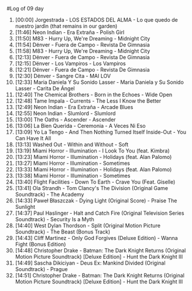 #Log of 09 day

1. [00:00] Jorgestrada - LOS ESTADOS DEL ALMA - Lo que quedo de nuestro jardìn (that remains in our garden)
1. [11:46] Neon Indian - Era Extraña - Polish Girl
1. [11:50] M83 - Hurry Up, We're Dreaming - Midnight City
1. [11:54] Dënver - Fuera de Campo - Revista De Gimnasia
1. [11:58] M83 - Hurry Up, We're Dreaming - Midnight City
1. [12:13] Dënver - Fuera de Campo - Revista De Gimnasia
1. [12:15] Dënver - Los Vampiros - Los Vampiros
1. [12:21] Dënver - Fuera de Campo - Revista De Gimnasia
1. [12:30] Dënver - Sangre Cita - MAI LOV
1. [12:33] Maria Daniela Y Su Sonido Lasser - Maria Daniela y Su Sonido Lasser - Carita De Ángel
1. [12:40] The Chemical Brothers - Born in the Echoes - Wide Open
1. [12:48] Tame Impala - Currents - The Less I Know the Better
1. [12:49] Neon Indian - Era Extraña - Arcade Blues
1. [12:55] Neon Indian - Slumlord - Slumlord
1. [13:00] The Oaths - Ascender - Ascender
1. [13:06] La Bien Querida - Ceremonia - A Veces Ni Eso
1. [13:09] Yo La Tengo - And Then Nothing Turned Itself Inside-Out - You Can Have It All
1. [13:13] Washed Out - Within and Without - Soft
1. [13:19] Miami Horror - Illumination - I Look To You (feat. Kimbra)
1. [13:23] Miami Horror - Illumination - Holidays (feat. Alan Palomo)
1. [13:27] Miami Horror - Illumination - Sometimes
1. [13:33] Miami Horror - Illumination - Holidays (feat. Alan Palomo)
1. [13:38] Miami Horror - Illumination - Sometimes
1. [13:40] Flight Facilities - Down To Earth - Crave You (Feat. Giselle)
1. [13:41] Ola Strandh - Tom Clancy's The Division (Original Game Soundtrack) - The Academy
1. [14:33] Paweł Błaszczak - Dying Light (Original Score) - Praise The Sunlight
1. [14:37] Paul Haslinger - Halt and Catch Fire (Original Television Series Soundtrack) - Security Is a Myth
1. [14:40] West Dylan Thordson - Split (Original Motion Picture Soundtrack) - The Beast (Bonus Track)
1. [14:43] Cliff Martinez - Only God Forgives (Deluxe Edition) - Wanna Fight (Bonus Edition)
1. [14:48] Christopher Drake - Batman: The Dark Knight Returns (Original Motion Picture Soundtrack) [Deluxe Edition] - Hunt the Dark Knight III
1. [14:49] Sascha Dikiciyan - Deus Ex: Mankind Divided (Original Soundtrack) - Prague
1. [14:51] Christopher Drake - Batman: The Dark Knight Returns (Original Motion Picture Soundtrack) [Deluxe Edition] - Hunt the Dark Knight III
